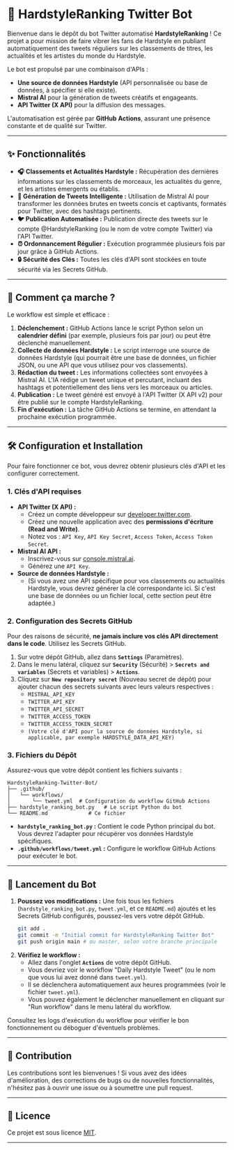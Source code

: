 # 🤖 HardstyleRanking Twitter Bot

Bienvenue dans le dépôt du bot Twitter automatisé **HardstyleRanking** \! Ce projet a pour mission de faire vibrer les fans de Hardstyle en publiant automatiquement des tweets réguliers sur les classements de titres, les actualités et les artistes du monde du Hardstyle.

Le bot est propulsé par une combinaison d'APIs :

  * **Une source de données Hardstyle** (API personnalisée ou base de données, à spécifier si elle existe).
  * **Mistral AI** pour la génération de tweets créatifs et engageants.
  * **API Twitter (X API)** pour la diffusion des messages.

L'automatisation est gérée par **GitHub Actions**, assurant une présence constante et de qualité sur Twitter.

-----

## ✨ Fonctionnalités

  * **🎧 Classements et Actualités Hardstyle :** Récupération des dernières informations sur les classements de morceaux, les actualités du genre, et les artistes émergents ou établis.
  * **🧠 Génération de Tweets Intelligente :** Utilisation de Mistral AI pour transformer les données brutes en tweets concis et captivants, formatés pour Twitter, avec des hashtags pertinents.
  * **🐦 Publication Automatisée :** Publication directe des tweets sur le compte @HardstyleRanking (ou le nom de votre compte Twitter) via l'API Twitter.
  * **⏰ Ordonnancement Régulier :** Exécution programmée plusieurs fois par jour grâce à GitHub Actions.
  * **🔒 Sécurité des Clés :** Toutes les clés d'API sont stockées en toute sécurité via les Secrets GitHub.

-----

## 🚀 Comment ça marche ?

Le workflow est simple et efficace :

1.  **Déclenchement :** GitHub Actions lance le script Python selon un **calendrier défini** (par exemple, plusieurs fois par jour) ou peut être déclenché manuellement.
2.  **Collecte de données Hardstyle :** Le script interroge une source de données Hardstyle (qui pourrait être une base de données, un fichier JSON, ou une API que vous utilisez pour vos classements).
3.  **Rédaction du tweet :** Les informations collectées sont envoyées à Mistral AI. L'IA rédige un tweet unique et percutant, incluant des hashtags et potentiellement des liens vers les morceaux ou articles.
4.  **Publication :** Le tweet généré est envoyé à l'API Twitter (X API v2) pour être publié sur le compte HardstyleRanking.
5.  **Fin d'exécution :** La tâche GitHub Actions se termine, en attendant la prochaine exécution programmée.

-----

## 🛠️ Configuration et Installation

Pour faire fonctionner ce bot, vous devrez obtenir plusieurs clés d'API et les configurer correctement.

### 1\. Clés d'API requises

  * **API Twitter (X API) :**
      * Créez un compte développeur sur [developer.twitter.com](https://developer.twitter.com/en/portal/dashboard).
      * Créez une nouvelle application avec des **permissions d'écriture (Read and Write)**.
      * Notez vos : `API Key`, `API Key Secret`, `Access Token`, `Access Token Secret`.
  * **Mistral AI API :**
      * Inscrivez-vous sur [console.mistral.ai](https://console.mistral.ai/).
      * Générez une `API Key`.
  * **Source de données Hardstyle :**
      * (Si vous avez une API spécifique pour vos classements ou actualités Hardstyle, vous devrez générer la clé correspondante ici. Si c'est une base de données ou un fichier local, cette section peut être adaptée.)

### 2\. Configuration des Secrets GitHub

Pour des raisons de sécurité, **ne jamais inclure vos clés API directement dans le code**. Utilisez les Secrets GitHub.

1.  Sur votre dépôt GitHub, allez dans **`Settings`** (Paramètres).
2.  Dans le menu latéral, cliquez sur **`Security`** (Sécurité) \> **`Secrets and variables`** (Secrets et variables) \> **`Actions`**.
3.  Cliquez sur **`New repository secret`** (Nouveau secret de dépôt) pour ajouter chacun des secrets suivants avec leurs valeurs respectives :
      * `MISTRAL_API_KEY`
      * `TWITTER_API_KEY`
      * `TWITTER_API_SECRET`
      * `TWITTER_ACCESS_TOKEN`
      * `TWITTER_ACCESS_TOKEN_SECRET`
      * `(Votre clé d'API pour la source de données Hardstyle, si applicable, par exemple HARDSTYLE_DATA_API_KEY)`

### 3\. Fichiers du Dépôt

Assurez-vous que votre dépôt contient les fichiers suivants :

```
HardstyleRanking-Twitter-Bot/
├── .github/
│   └── workflows/
│       └── tweet.yml  # Configuration du workflow GitHub Actions
├── hardstyle_ranking_bot.py   # Le script Python du bot
└── README.md             # Ce fichier
```

  * **`hardstyle_ranking_bot.py` :** Contient le code Python principal du bot. Vous devrez l'adapter pour récupérer vos données Hardstyle spécifiques.
  * **`.github/workflows/tweet.yml` :** Configure le workflow GitHub Actions pour exécuter le bot.

-----

## 🏃 Lancement du Bot

1.  **Poussez vos modifications :** Une fois tous les fichiers (`hardstyle_ranking_bot.py`, `tweet.yml`, et ce `README.md`) ajoutés et les Secrets GitHub configurés, poussez-les vers votre dépôt GitHub.
    ```bash
    git add .
    git commit -m "Initial commit for HardstyleRanking Twitter Bot"
    git push origin main # ou master, selon votre branche principale
    ```
2.  **Vérifiez le workflow :**
      * Allez dans l'onglet **`Actions`** de votre dépôt GitHub.
      * Vous devriez voir le workflow "Daily Hardstyle Tweet" (ou le nom que vous lui avez donné dans `tweet.yml`).
      * Il se déclenchera automatiquement aux heures programmées (voir le fichier `tweet.yml`).
      * Vous pouvez également le déclencher manuellement en cliquant sur "Run workflow" dans le menu latéral du workflow.

Consultez les logs d'exécution du workflow pour vérifier le bon fonctionnement ou déboguer d'éventuels problèmes.

-----

## 🤝 Contribution

Les contributions sont les bienvenues \! Si vous avez des idées d'amélioration, des corrections de bugs ou de nouvelles fonctionnalités, n'hésitez pas à ouvrir une issue ou à soumettre une pull request.

-----

## 📜 Licence

Ce projet est sous licence [MIT](https://opensource.org/licenses/MIT).

-----
